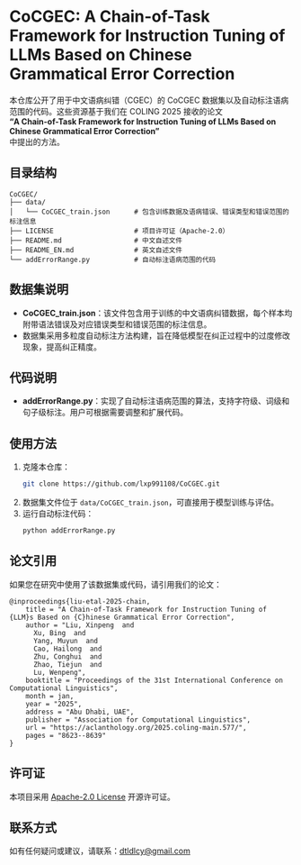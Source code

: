 # CoCGEC: A Chain-of-Task Framework for Instruction Tuning of LLMs Based on Chinese Grammatical Error Correction

本仓库公开了用于中文语病纠错（CGEC）的 CoCGEC 数据集以及自动标注语病范围的代码。这些资源基于我们在 COLING 2025 接收的论文  
**“A Chain-of-Task Framework for Instruction Tuning of LLMs Based on Chinese Grammatical Error Correction”**  
中提出的方法。

## 目录结构

```
CoCGEC/
├── data/
│   └── CoCGEC_train.json      # 包含训练数据及语病错误、错误类型和错误范围的标注信息
├── LICENSE                    # 项目许可证（Apache-2.0）
├── README.md                  # 中文自述文件
├── README_EN.md               # 英文自述文件
└── addErrorRange.py           # 自动标注语病范围的代码
```

## 数据集说明

- **CoCGEC_train.json**：该文件包含用于训练的中文语病纠错数据，每个样本均附带语法错误及对应错误类型和错误范围的标注信息。
- 数据集采用多粒度自动标注方法构建，旨在降低模型在纠正过程中的过度修改现象，提高纠正精度。

## 代码说明

- **addErrorRange.py**：实现了自动标注语病范围的算法，支持字符级、词级和句子级标注。用户可根据需要调整和扩展代码。

## 使用方法

1. 克隆本仓库：
   ```bash
   git clone https://github.com/lxp991108/CoCGEC.git
   ```
2. 数据集文件位于 `data/CoCGEC_train.json`，可直接用于模型训练与评估。
3. 运行自动标注代码：
   ```bash
   python addErrorRange.py
   ```

## 论文引用

如果您在研究中使用了该数据集或代码，请引用我们的论文：
```
@inproceedings{liu-etal-2025-chain,
    title = "A Chain-of-Task Framework for Instruction Tuning of {LLM}s Based on {C}hinese Grammatical Error Correction",
    author = "Liu, Xinpeng  and
      Xu, Bing  and
      Yang, Muyun  and
      Cao, Hailong  and
      Zhu, Conghui  and
      Zhao, Tiejun  and
      Lu, Wenpeng",
    booktitle = "Proceedings of the 31st International Conference on Computational Linguistics",
    month = jan,
    year = "2025",
    address = "Abu Dhabi, UAE",
    publisher = "Association for Computational Linguistics",
    url = "https://aclanthology.org/2025.coling-main.577/",
    pages = "8623--8639"
}
```

## 许可证

本项目采用 [Apache-2.0 License](LICENSE) 开源许可证。

## 联系方式

如有任何疑问或建议，请联系：[dtldlcy@gmail.com](mailto:dtldlcy@gmail.com)
```

